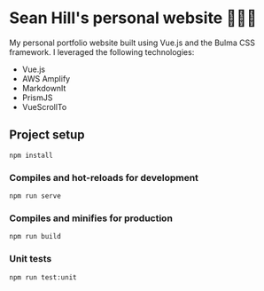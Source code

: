 # Sean Hill's personal website 🎉🎉🎉

My personal portfolio website built using Vue.js and the Bulma CSS framework. I leveraged the following technologies:

- Vue.js
- AWS Amplify
- MarkdownIt
- PrismJS
- VueScrollTo

## Project setup

```
npm install
```

### Compiles and hot-reloads for development

```
npm run serve
```

### Compiles and minifies for production

```
npm run build
```

### Unit tests

```
npm run test:unit
```
